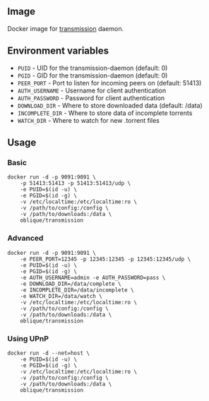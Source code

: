 ## Image

Docker image for [transmission](https://www.transmissionbt.com/) daemon.

## Environment variables

* `PUID` - UID for the transmission-daemon (default: 0)
* `PGID` - GID for the transmission-daemon (default: 0)
* `PEER_PORT` - Port to listen for incoming peers on (default: 51413)
* `AUTH_USERNAME` - Username for client authentication
* `AUTH_PASSWORD` - Password for client authentication
* `DOWNLOAD_DIR` - Where to store downloaded data (default: /data)
* `INCOMPLETE_DIR` - Where to store data of incomplete torrents
* `WATCH_DIR` - Where to watch for new .torrent files

## Usage

### Basic

```
docker run -d -p 9091:9091 \
    -p 51413:51413 -p 51413:51413/udp \
    -e PUID=$(id -u) \
    -e PGID=$(id -g) \
    -v /etc/localtime:/etc/localtime:ro \
    -v /path/to/config:/config \
    -v /path/to/downloads:/data \
    oblique/transmission
```

### Advanced

```
docker run -d -p 9091:9091 \
    -e PEER_PORT=12345 -p 12345:12345 -p 12345:12345/udp \
    -e PUID=$(id -u) \
    -e PGID=$(id -g) \
    -e AUTH_USERNAME=admin -e AUTH_PASSWORD=pass \
    -e DOWNLOAD_DIR=/data/complete \
    -e INCOMPLETE_DIR=/data/incomplete \
    -e WATCH_DIR=/data/watch \
    -v /etc/localtime:/etc/localtime:ro \
    -v /path/to/config:/config \
    -v /path/to/downloads:/data \
    oblique/transmission
```

### Using UPnP

```
docker run -d --net=host \
    -e PUID=$(id -u) \
    -e PGID=$(id -g) \
    -v /etc/localtime:/etc/localtime:ro \
    -v /path/to/config:/config \
    -v /path/to/downloads:/data \
    oblique/transmission
```
